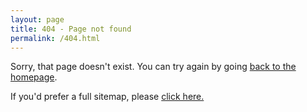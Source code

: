 ```yaml
---
layout: page
title: 404 - Page not found
permalink: /404.html
---
```


Sorry, that page doesn't exist.
You can try again by going [back to the homepage](/).

If you'd prefer a full sitemap, please [click here.](/sitemap)
